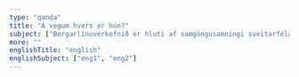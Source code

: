 ```yaml
---
type: "qanda"
title: "Á vegum hvers er hún?"
subject: ["Borgarlínuverkefnið er hluti af samgöngusamningi sveitarfélaganna á höfuðborgarsvæðinu og ríkisins sem gerir ráð fyrir stórátaki í samgöngumálum á höfuðborgarsvæðinu á næstu 15 árum. Greiningarvinna og undirbúningur er þegar hafinn og miðað er við að verkhönnun hefjist árið 2020."]
more: ""
englishTitle: "english"
englishSubject: ["eng1", "eng2"]
---
```

